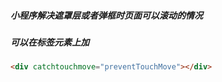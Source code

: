 ##### 小程序解决遮罩层或者弹框时页面可以滚动的情况

##### 可以在标签元素上加 

```html
<div catchtouchmove="preventTouchMove"></div>
```

<!--catchtouchmove属性 是暴力解决办法 尽量少用-->